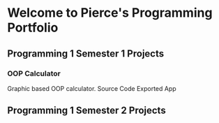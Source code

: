  # Welcome to Pierce's Programming Portfolio

 ## Programming 1 Semester 1 Projects
 
 ### OOP Calculator
 Graphic based OOP calculator.
 Source Code
 Exported App
 
 ## Programming 1 Semester 2 Projects
